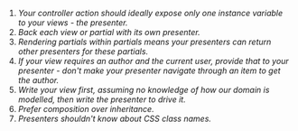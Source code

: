 1. _Your controller action should ideally expose only one instance variable to your views - the presenter._
2. _Back each view or partial with its own presenter._
3. _Rendering partials within partials means your presenters can return other presenters for these partials._
4. _If your view requires an author and the current user, provide that to your presenter - don't make your presenter navigate through an item to get the author._
5. _Write your view first, assuming no knowledge of how our domain is modelled, then write the presenter to drive it._
6. _Prefer composition over inheritance._
7. _Presenters shouldn't know about CSS class names._